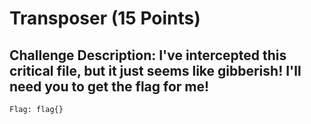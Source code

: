 # Transposer (15 Points)

## Challenge Description: I've intercepted this critical file, but it just seems like gibberish! I'll need you to get the flag for me!

```Flag: flag{}```